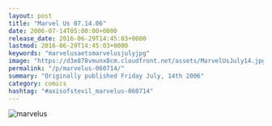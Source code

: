 ```yaml
---
layout: post
title: "Marvel Us 07.14.06"
date: 2006-07-14T05:00:00+0000
release_date: 2016-06-29T14:45:03+0000
lastmod: 2016-06-29T14:45:03+0000
keywords: "marvelusaetsmarvelusjulyjpg"
image: "https://d3e878vmunx8cm.cloudfront.net/assets/MarvelUsJuly14.jpg"
permalink: "/p/marvelus-060714/"
summary: "Originally published Friday July, 14th 2006"
category: comics
hashtag: "#axisofstevil_marvelus-060714"
---
```


![marvelus](https://d3e878vmunx8cm.cloudfront.net/assets/MarvelUsJuly14.jpg)
